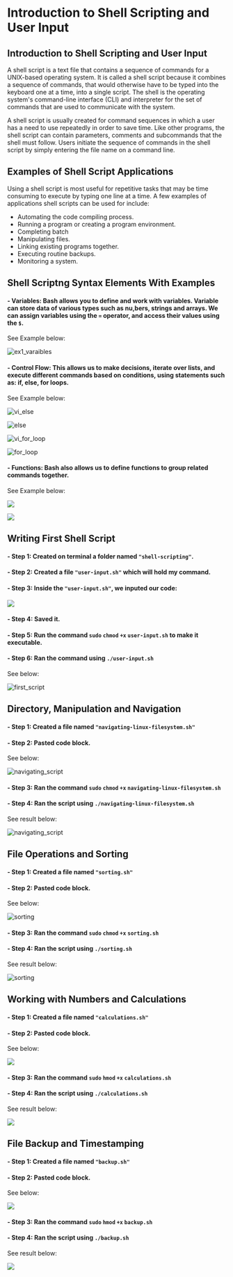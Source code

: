 # Introduction to Shell Scripting and User Input

## Introduction to Shell Scripting and User Input

A shell script is a text file that contains a sequence of commands for a UNIX-based operating system. It is called a shell script because it combines a sequence of commands, that would otherwise have to be typed into the keyboard one at a time, into a single script. The shell is the operating system's command-line interface (CLI) and interpreter for the set of commands that are used to communicate with the system.

A shell script is usually created for command sequences in which a user has a need to use repeatedly in order to save time. Like other programs, the shell script can contain parameters, comments and subcommands that the shell must follow. Users initiate the sequence of commands in the shell script by simply entering the file name on a command line.

## Examples of Shell Script Applications
Using a shell script is most useful for repetitive tasks that may be time consuming to execute by typing one line at a time. A few examples of applications shell scripts can be used for include:

- Automating the code compiling process.
- Running a program or creating a program environment.
- Completing batch
- Manipulating files.
- Linking existing programs together.
- Executing routine backups.
- Monitoring a system.

## Shell Scriptng Syntax Elements With Examples

#### - Variables: Bash allows you to define and work with variables. Variable can store data of various types such as nu,bers, strings and arrays. We can assign variables using the `=` operator, and access their values using the `$`.

See Example below:

![ex1_varaibles](./img/ex1_variable.png)


#### - Control Flow: This allows us to make decisions, iterate over lists, and execute different commands based on conditions, using statements such as: if, else, for loops.

See Example below:

![vi_else](./img/ex2_else_vi.png)

![else](./img/ex2_else.png)

![vi_for_loop](./img/ex2_for_loop_vi.png)

![for_loop](./img/ex2_for_loop.png)

#### - Functions: Bash also allows us to define functions to group related commands together. 

See Example below:

![](./img/ex3_input_output_vi.png)

![](./img/ex3_input_output2.png)


## Writing First Shell Script

#### - Step 1: Created on terminal  a folder named `"shell-scripting"`. 
#### - Step 2: Created a file `"user-input.sh"` which will hold my command.
#### - Step 3: Inside the `"user-input.sh"`, we inputed our code: 

![](./img/01.first_shell_script_vi.png)

#### - Step 4: Saved it.
#### - Step 5: Run the command `sudo` `chmod` `+x` `user-input.sh` to make it executable.

#### - Step 6: Ran the command using `./user-input.sh`

See below: 

![first_script](./img/01.first_shell_script.png)


## Directory, Manipulation and Navigation

#### - Step 1: Created a file named `"navigating-linux-filesystem.sh"`

#### - Step 2: Pasted code block.
See below:

![navigating_script](./img/02.navigating_shell_script_vi.png)

#### - Step 3: Ran the command `sudo` `chmod` `+x` `navigating-linux-filesystem.sh`

#### - Step 4: Ran the script using `./navigating-linux-filesystem.sh`

See result below:

![navigating_script](./img/02.navigating_shell_script.png)


## File Operations and Sorting

#### - Step 1: Created a file named `"sorting.sh"`

#### - Step 2: Pasted code block.

See below:

![sorting](./img/03.sorting_shell_script_vi.png)

#### - Step 3: Ran the command `sudo` `chmod` `+x` `sorting.sh`

#### - Step 4: Ran the script using `./sorting.sh`

See result below:

![sorting](./img/03.sorting_shell_script.png)


## Working with Numbers and Calculations

#### - Step 1: Created a file named `"calculations.sh"`

#### - Step 2: Pasted code block.

See below: 

![](./img/04.calculations_shell_script_vi.png)

#### - Step 3: Ran the command `sudo` `hmod` `+x` `calculations.sh`

#### - Step 4: Ran the script using `./calculations.sh`

See result below:

![](./img/04.calculations_shell_script.png)


## File Backup and Timestamping

#### - Step 1: Created a file named `"backup.sh"`

#### - Step 2: Pasted code block.

See below:

![](./img/05.backup_shell_script_vi.png)

#### - Step 3: Ran the command `sudo` `hmod` `+x` `backup.sh`

#### - Step 4: Ran the script using `./backup.sh`

See result below:

![](./img/05.backup_shell_script.png)

